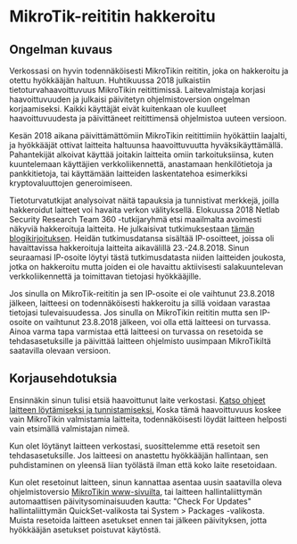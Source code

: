 # MikroTik-reititin hakkeroitu

## Ongelman kuvaus

Verkossasi on hyvin todennäköisesti MikroTikin reititin, joka on hakkeroitu ja otettu hyökkääjän haltuun. Huhtikuussa 2018 julkaistiin tietoturvahaavoittuvuus MikroTikin reitittimissä. Laitevalmistaja korjasi haavoittuvuuden ja julkaisi päivitetyn ohjelmistoversion ongelman korjaamiseksi. Kaikki käyttäjät eivät kuitenkaan ole kuulleet haavoittuvuudesta ja päivittäneet reitittimensä ohjelmistoa uuteen versioon.

Kesän 2018 aikana päivittämättömiin MikroTikin reitittimiin hyökättiin laajalti, ja hyökkääjät ottivat laitteita haltuunsa haavoittuvuutta hyväksikäyttämällä. Pahantekijät alkoivat käyttää joitakin laitteita omiin tarkoituksiinsa, kuten kuuntelemaan käyttäjien verkkoliikennettä, anastamaan henkilötietoja ja pankkitietoja, tai käyttämään laitteiden laskentatehoa esimerkiksi kryptovaluuttojen generoimiseen.

Tietoturvatutkijat analysoivat näitä tapauksia ja tunnistivat merkkejä, joilla hakkeroidut laitteet voi havaita verkon välityksellä. Elokuussa 2018 Netlab Security Research Team 360 -tutkijaryhmä etsi maailmalta avoimesti näkyviä hakkeroituja laitteita. He julkaisivat tutkimuksestaan [tämän blogikirjoituksen](http://blog.netlab.360.com/7500-mikrotik-routers-are-forwarding-owners-traffic-to-the-attackers-how-is-yours-en/). Heidän tutkimusdatansa sisältää IP-osoitteet, joissa oli havaittavissa hakkeroituja laitteita aikavälillä 23.-24.8.2018. Sinun seuraamasi IP-osoite löytyi tästä tutkimusdatasta niiden laitteiden joukosta, jotka on hakkeroitu mutta joiden ei ole havaittu aktiivisesti salakuuntelevan verkkoliikennettä ja toimittavan tietojasi hyökkääjille.

Jos sinulla on MikroTik-reititin ja sen IP-osoite ei ole vaihtunut 23.8.2018 jälkeen, laitteesi on todennäköisesti hakkeroitu ja sillä voidaan varastaa tietojasi tulevaisuudessa. Jos sinulla on MikroTikin reititin mutta sen IP-osoite on vaihtunut 23.8.2018 jälkeen, voi olla että laitteesi on turvassa. Ainoa varma tapa varmistaa että laitteesi on turvassa on resetoida se tehdasasetuksille ja päivittää laitteen ohjelmisto uusimpaan MikroTikiltä saatavilla olevaan versioon.

## Korjausehdotuksia

Ensinnäkin sinun tulisi etsiä haavoittunut laite verkostasi. [Katso ohjeet laitteen löytämiseksi ja tunnistamiseksi.](../locate.md) Koska tämä haavoittuvuus koskee vain MikroTikin valmistamia laitteita, todennäköisesti löydät laitteen helposti vain etsimällä valmistajan nimeä.

Kun olet löytänyt laitteen verkostasi, suosittelemme että resetoit sen tehdasasetuksille. Jos laitteesi on anastettu hyökkääjän hallintaan, sen puhdistaminen on yleensä liian työlästä ilman että koko laite resetoidaan.

Kun olet resetoinut laitteen, sinun kannattaa asentaa uusin saatavilla oleva ohjelmistoversio [MikroTikin www-sivuilta](https://mikrotik.com/download), tai laitteen hallintaliittymän automaattisen päivitysominaisuuden kautta: "Check For Updates" hallintaliittymän QuickSet-valikosta tai System > Packages -valikosta. Muista resetoida laitteen asetukset ennen tai jälkeen päivityksen, jotta hyökkääjän asetukset poistuvat käytöstä.
